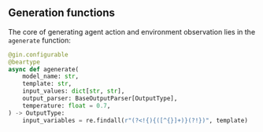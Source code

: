 ## Generation functions

The core of generating agent action and environment observation lies in the `agenerate` function:

```python
@gin.configurable
@beartype
async def agenerate(
    model_name: str,
    template: str,
    input_values: dict[str, str],
    output_parser: BaseOutputParser[OutputType],
    temperature: float = 0.7,
) -> OutputType:
    input_variables = re.findall(r"(?<!{){([^{}]+)}(?!})", template)
```
